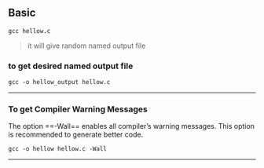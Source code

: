 ## Basic
`gcc hellow.c`
> it will give random named output file

### to get desired named output file
`gcc -o hellow_output hellow.c`

---
### To get Compiler Warning Messages
The option ==-Wall== enables all compiler’s warning messages. This option is recommended to generate better code. 

`gcc -o hellow hellow.c -Wall`

---

